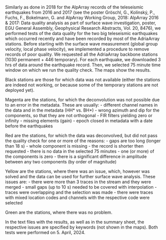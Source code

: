 Similarly as done in 2018 for the AlpArray records of the teleseismic earthquakes from 2016 and 2017 (see the poster Gröschl, G., Kolínský, P., Fuchs, F., Bokelmann, G. and AlpArray Working Group, 2018: AlpArray 2016 & 2017: Data quality analysis as part of surface wave investigation, poster, EGU General Assembly, Geophysical Research Abstracts, Vol. 20, 8476), we performed tests of the data quality for the two big teleseismic earthquakes which occurred recently and have been recorded by most of the AdriaArray stations.
	Before starting with the surface wave measurement (global group velocity, local phase velocity), we implemented a procedure to remove records of poor quality. We requested all the AdriaArray backbone stations (1030 permanent + 446 temporary). For each earthquake, we downloaded 3 hrs of data around the earthquake record. Then, we selected 75 minute time window on which we run the quality check. The maps show the results.

Black stations are those for which data was not available (either the stations are indeed not working, or because some of the temporary stations are not deployed yet).

Magenta are the stations, for which the deconvolution was not possible due to an error in the metadata. These are usually:
	- different channel names in the data and in the metadata (HH* vs. BH*)
	- wrong azimuth and dip for the components, so that they are not orthogonal
	- FIR filters yielding zero or infinity
	- missing elements (gain)
	- epoch closed in metadata with a date before the earthquakes

Red are the stations, for which the data was deconvolved, but did not pass the quality check for one or more of the reasons:
	- gaps are too long (longer than 18 s)
	- whole component is missing
	- the record is shorter then requested
	- there is no data in the selected 75 minutes
	- one (or more) of the components is zero
	- there is a significant difference in amplitude between any two components (by order of magnitude)

Yellow are the stations, where there was an issue, which, however was solved and the data can be used for further surface wave analysis. These issues are:
	- there were more than 3 traces in the stream and they were merged
	- small gaps (up to 10 s) needed to be covered with interpolation
	- traces were overlapping and the selection was made
	- there were traces with mixed location codes and channels with the respective code were selected

Green are the stations, where there was no problem.

In the text files with the results, as well as in the summary sheet, the respective issues are specified by keywords (not shown in the maps). Both tests were performed on 5. April, 2024.

